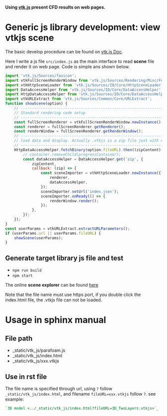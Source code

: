**Using [vtk.js](https://kitware.github.io/vtk-js/) present CFD results on web pages.**

# Generic js library development: view vtkjs scene

The basic develop procedure can be found on [vtk.js Doc](https://kitware.github.io/vtk-js/docs/intro_vtk_as_external_script.html).

Here I write a js file `src/index.js` as the main interface to read **scene** file and render it on web page.
Code is simple ans shown below.

```js
import 'vtk.js/Sources/favicon';
import vtkFullScreenRenderWindow from 'vtk.js/Sources/Rendering/Misc/FullScreenRenderWindow';
import vtkHttpSceneLoader from 'vtk.js/Sources/IO/Core/HttpSceneLoader';
import DataAccessHelper from 'vtk.js/Sources/IO/Core/DataAccessHelper';
import HttpDataAccessHelper from 'vtk.js/Sources/IO/Core/DataAccessHelper/HttpDataAccessHelper';
import vtkURLExtract from 'vtk.js/Sources/Common/Core/URLExtract';
function showScene(option) {
    // ----------------------------------------------------------------------------
    // Standard rendering code setup
    // ----------------------------------------------------------------------------
    const fullScreenRenderer = vtkFullScreenRenderWindow.newInstance();
    const renderer = fullScreenRenderer.getRenderer();
    const renderWindow = fullScreenRenderer.getRenderWindow();
    // --------------------------------------------------------------------------------------------
    // load data and display. Actually .vtkjs is a zip file just with extentation name of vtkjs
    // --------------------------------------------------------------------------------------------
    HttpDataAccessHelper.fetchBinary(option.fileURL).then((zipContent) => {
        // container.removeChild(progressContainer);
        const dataAccessHelper = DataAccessHelper.get('zip', {
            zipContent,
            callback: (zip) => {
                const sceneImporter = vtkHttpSceneLoader.newInstance({
                    renderer,
                    dataAccessHelper,
                });
                sceneImporter.setUrl('index.json');
                sceneImporter.onReady(() => {
                    renderWindow.render();
                });
            },
        });
    });
}
const userParams = vtkURLExtract.extractURLParameters();
if (userParams.url || userParams.fileURL) {
    showScene(userParams);
}
```

## Generate target library js file and test

- `npm run build`
- `npm start`

The online **scene explorer** can be found [here](https://kitware.github.io/vtk-js/examples/SceneExplorer.html)

Note that the file name must use https port, if you double click the index.html file, the .vtkjs file can not be loaded.

# Usage in sphinx manual

## File path

- _static/vtk_js/parafoam.js
- _static/vtk_js/index.html
- _static/vtk_js/xxx.vtkjs

## Use in rst file

The file name is specified through url, using `?` follow `_static/vtk_js/index.html`, and filename `fileURL=xxx.vtkjs`  follow `?`. see example: 

```rst
`3D model <../_static/vtk_js/index.html?fileURL=3D_TwoLayers.vtkjs>`_
```




